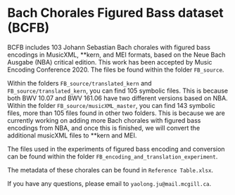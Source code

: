 # Bach Chorales Figured Bass dataset (BCFB)
BCFB includes 103 Johann Sebastian Bach chorales with figured bass encodings in MusicXML, **kern, and MEI formats, based on the Neue Bach Ausgabe (NBA) critical edition. This work has been accepted by Music Encoding Conference 2020. The files be found within the folder `FB_source`. 

Within the folders `FB_source/translated_kern` and `FB_source/translated_kern`, you can find 105 symbolic files. This is because both BWV 10.07 and BWV 161.06 have two different versions based on NBA. Within the folder `FB_source/musicXML_master`, you can find 143 symbolic files, more than 105 files found in other two folders. This is because we are currently working on adding more Bach chorales with figured bass encodings from NBA, and once this is finished, we will convert the additional musicXML files to **kern and MEI.

The files used in the experiments of figured bass encoding and conversion can be found within the folder `FB_encoding_and_translation_experiment`.

The metadata of these chorales can be found in `Reference Table.xlsx`.

If you have any questions, please email to `yaolong.ju@mail.mcgill.ca`.
